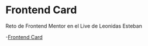 # Frontend Card

Reto de Frontend Mentor en el Live de Leonidas Esteban

-[Frontend Card ](https://jhonpe.github.io/frontend-cad)